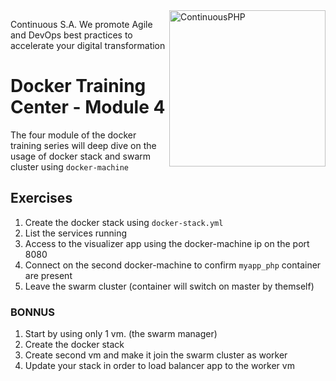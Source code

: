 <a href="http://continuous.lu">
  <img src="https://app.continuousphp.com/assets/logos/continuousphp.svg" alt="ContinuousPHP" width="250px" align="right"/>
</a>

<p align="left">
    Continuous S.A. We promote Agile and DevOps best practices to accelerate your digital transformation
</p>

# Docker Training Center - Module 4

The four module of the docker training series will deep dive on the usage of docker stack and swarm cluster using `docker-machine`

## Exercises

1. Create the docker stack using `docker-stack.yml`
2. List the services running
3. Access to the visualizer app using the docker-machine ip on the port 8080
4. Connect on the second docker-machine to confirm `myapp_php` container are present
5. Leave the swarm cluster (container will switch on master by themself)

### BONNUS

1. Start by using only 1 vm. (the swarm manager)
2. Create the docker stack
3. Create second vm and make it join the swarm cluster as worker
4. Update your stack in order to load balancer app to the worker vm
